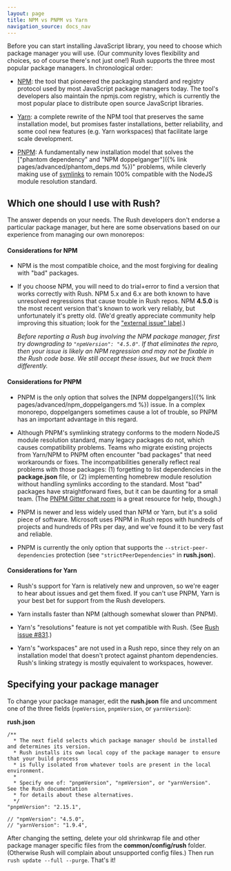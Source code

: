 ```yaml
---
layout: page
title: NPM vs PNPM vs Yarn
navigation_source: docs_nav
---
```


Before you can start installing JavaScript library, you need to choose which package manager you will use.  (Our community loves flexibility and choices, so of course there's not just one!)  Rush supports the three most popular package managers.  In chronological order:

- [NPM](https://docs.npmjs.com/getting-started/what-is-npm): the tool that pioneered the packaging standard and registry protocol used by most JavaScript package managers today.  The tool's developers also maintain the npmjs.com registry, which is currently the most popular place to distribute open source JavaScript libraries.

- [Yarn](https://yarnpkg.com/en/): a complete rewrite of the NPM tool that preserves the same installation model, but promises faster installations, better reliability, and some cool new features (e.g. Yarn workspaces) that facilitate large scale development.

- [PNPM](https://pnpm.js.org/): A fundamentally new installation model that solves the ["phantom dependency" and "NPM doppelganger"]({% link pages/advanced/phantom_deps.md %})" problems, while cleverly making use of [symlinks](https://en.wikipedia.org/wiki/Symbolic_link) to remain 100% compatible with the NodeJS module resolution standard.


## Which one should I use with Rush?

The answer depends on your needs.  The Rush developers don't endorse a particular package manager, but here are some observations based on our experience from managing our own monorepos:

#### Considerations for NPM

- NPM is the most compatible choice, and the most forgiving for dealing with "bad" packages.

- If you choose NPM, you will need to do trial+error to find a version that works correctly with Rush.  NPM 5.x and 6.x are both known to have unresolved regressions that cause trouble in Rush repos.  NPM **4.5.0** is the most recent version that's known to work very reliably, but unfortunately it's pretty old.  (We'd greatly appreciate community help improving this situation; look for the ["external issue" label](https://github.com/Microsoft/web-build-tools/issues?q=is%3Aissue+is%3Aopen+label%3A%22external+issue%22).)

  *Before reporting a Rush bug involving the NPM package manager, first try downgrading to `"npmVersion": "4.5.0"`.  If that eliminates the repro, then your issue is likely an NPM regression and may not be fixable in the Rush code base.  We still accept these issues, but we track them differently.*

#### Considerations for PNPM

- PNPM is the only option that solves the [NPM doppelgangers]({% link pages/advanced/npm_doppelgangers.md %}) issue.  In a complex monorepo, doppelgangers sometimes cause a lot of trouble, so PNPM has an important advantage in this regard.

- Although PNPM's symlinking strategy conforms to the modern NodeJS module resolution standard, many legacy packages do not, which causes compatibility problems.  Teams who migrate existing projects from Yarn/NPM to PNPM often encounter "bad packages" that need workarounds or fixes.  The incompatibilities generally reflect real problems with those packages: (1) forgetting to list dependencies in the **package.json** file, or (2) implementing homebrew module resolution without handling symlinks according to the standard.  Most "bad" packages have straightforward fixes, but it can be daunting for a small team.  (The [PNPM Gitter chat room](https://gitter.im/pnpm/pnpm) is a great resource for help, though.)

- PNPM is newer and less widely used than NPM or Yarn, but it's a solid piece of software.   Microsoft uses PNPM in Rush repos with hundreds of projects and hundreds of PRs per day, and we've found it to be very fast and reliable.

- PNPM is currently the only option that supports the `--strict-peer-dependencies` protection (see `"strictPeerDependencies"` in **rush.json**).

#### Considerations for Yarn

- Rush's support for Yarn is relatively new and unproven, so we're eager to hear about issues and get them fixed.  If you can't use PNPM, Yarn is your best bet for support from the Rush developers.

- Yarn installs faster than NPM (although somewhat slower than PNPM).

- Yarn's "resolutions" feature is not yet compatible with Rush.  (See [Rush issue #831](https://github.com/Microsoft/web-build-tools/issues/831).)

- Yarn's "workspaces" are not used in a Rush repo, since they rely on an installation model that doesn't protect against phantom dependencies.  Rush's linking strategy is mostly equivalent to workspaces, however.

## Specifying your package manager

To change your package manager, edit the **rush.json** file and uncomment one of the three fields (`npmVersion`, `pnpmVersion`, or `yarnVersion`):

**rush.json**
```
/**
  * The next field selects which package manager should be installed and determines its version.
  * Rush installs its own local copy of the package manager to ensure that your build process
  * is fully isolated from whatever tools are present in the local environment.
  *
  * Specify one of: "pnpmVersion", "npmVersion", or "yarnVersion".  See the Rush documentation
  * for details about these alternatives.
  */
"pnpmVersion": "2.15.1",

// "npmVersion": "4.5.0",
// "yarnVersion": "1.9.4",
```

After changing the setting, delete your old shrinkwrap file and other package manager specific files from the **common/config/rush** folder.  (Otherwise Rush will complain about unsupported config files.)  Then run `rush update --full --purge`.  That's it!

